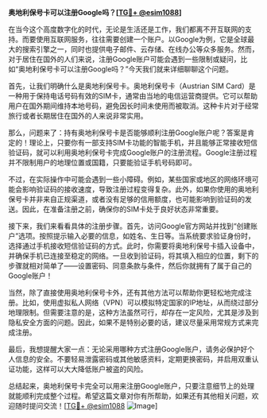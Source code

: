 **奥地利保号卡可以注册Google吗？[[TG💪+ @esim1088](https://t.me/s/esim1088)]**

在当今这个高度数字化的时代，无论是生活还是工作，我们都离不开互联网的支持。而要使用互联网服务，往往需要创建一个账户。以Google为例，它是全球最大的搜索引擎之一，同时也提供电子邮件、云存储、在线办公等众多服务。然而，对于居住在国外的人们来说，注册Google账户可能会遇到一些限制或疑问，比如“奥地利保号卡可以注册Google吗？”今天我们就来详细聊聊这个问题。

首先，让我们明确什么是奥地利保号卡。奥地利保号卡（Austrian SIM Card）是一种用于保持电话号码有效的SIM卡，通常由当地的电信运营商提供。它可以帮助用户在国外期间维持本地号码，避免因长时间未使用而被取消。这种卡片对于经常旅行或者长期居住在国外的人来说非常实用。

那么，问题来了：持有奥地利保号卡是否能够顺利注册Google账户呢？答案是肯定的！理论上，只要你有一部支持SIM卡功能的智能手机，并且能够正常接收短信验证码，就可以利用奥地利保号卡完成Google账户的注册流程。Google注册过程并不限制用户的地理位置或国籍，只要能验证手机号码即可。

不过，在实际操作中可能会遇到一些小障碍。例如，某些国家或地区的网络环境可能会影响验证码的接收速度，导致注册过程变得复杂。此外，如果你使用的奥地利保号卡并非来自正规渠道，或者没有足够的信用额度，也可能影响到验证码的发送。因此，在准备注册之前，确保你的SIM卡处于良好状态非常重要。

接下来，我们来看看具体的注册步骤。首先，访问Google官方网站并找到“创建账户”选项。按照提示输入必要的信息，如姓名、生日等。当系统要求验证身份时，选择通过手机接收短信验证码的方式。此时，你需要将奥地利保号卡插入设备中，并确保手机已连接至稳定的网络。一旦收到验证码，将其填入相应的位置，剩下的步骤就相对简单了——设置密码、同意条款与条件，然后你就拥有了属于自己的Google账户！

当然，除了直接使用奥地利保号卡外，还有其他方法可以帮助你更轻松地完成注册。比如，使用虚拟私人网络（VPN）可以模拟特定国家的IP地址，从而绕过部分地理限制。但需要注意的是，这种方法虽然可行，却存在一定风险，尤其是涉及到隐私安全方面的问题。因此，如果不是特别必要的话，建议尽量采用常规方式来完成注册。

最后，我想提醒大家一点：无论采用哪种方式注册Google账户，请务必保护好个人信息的安全。不要轻易泄露密码或其他敏感资料，定期更换密码，并启用双重认证功能，这样可以大大降低账户被盗的风险。

总结起来，奥地利保号卡完全可以用来注册Google账户，只要注意细节上的处理就能顺利完成整个过程。希望这篇文章对你有所帮助，如果还有其他相关问题，欢迎随时提问交流！[[TG💪+ @esim1088](https://t.me/s/esim1088) ![Image](https://i.postimg.cc/4NQfJmqS/Snipaste-2025-05-13-00-14-12.png)]